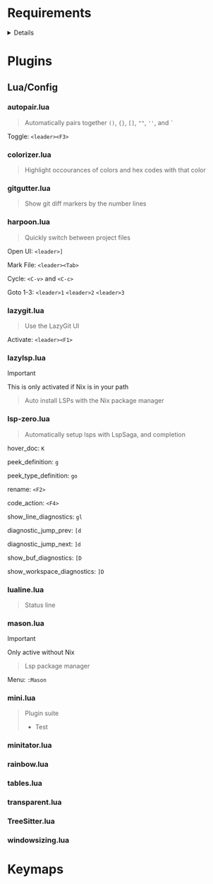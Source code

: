 
# Requirements

<details>

- wget
- gcc
- ripgrep
- fd

- git
    - lazygit

- tree-sitter
    - nodejs

- Neovim (0.10+)

- Nerd Font

- (Optional)
    - Nix package manager

</details>

# Plugins

## Lua/Config

### autopair.lua

> Automatically pairs together `()`, `{}`, `[]`, `""`, `''`, and `` ` ``

Toggle: `<leader><F3>`

### colorizer.lua

> Highlight occourances of colors and hex codes with that color

### gitgutter.lua

> Show git diff markers by the number lines

### harpoon.lua

> Quickly switch between project files

Open UI: `<leader>]`

Mark File: `<leader><Tab>`

Cycle: `<C-v>` and `<C-c>`

Goto 1-3: `<leader>1` `<leader>2` `<leader>3`

### lazygit.lua

> Use the LazyGit UI

Activate: `<leader><F1>`

### lazylsp.lua

> [!IMPORTANT]
> This is only activated if Nix is in your path

> Auto install LSPs with the Nix package manager


### lsp-zero.lua

> Automatically setup lsps with LspSaga, and completion

hover_doc: `K`

peek_definition: `g`

peek_type_definition: `go`

rename: `<F2>`

code_action: `<F4>`

show_line_diagnostics: `gl`

diagnostic_jump_prev: `[d `

diagnostic_jump_next: `]d`

show_buf_diagnostics: `[D`

show_workspace_diagnostics: `]D`

### lualine.lua

> Status line

### mason.lua

> [!IMPORTANT]
> Only active without Nix

> Lsp package manager

Menu: `:Mason`

### mini.lua

> Plugin suite 
> - Test

### minitator.lua

### rainbow.lua

### tables.lua

### transparent.lua

### TreeSitter.lua

### windowsizing.lua


# Keymaps




